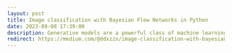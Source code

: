 ```yaml
---
layout: post
title: Image classification with Bayesian Flow Networks in Python
date: 2023-09-08 17:39:00
description: Generative models are a powerful class of machine learning models that can learn to generate new, realistic samples from a given distribution...
redirect: https://medium.com/@ddxzzx/image-classification-with-bayesian-flow-networks-in-python-d83342e1374
---
```

